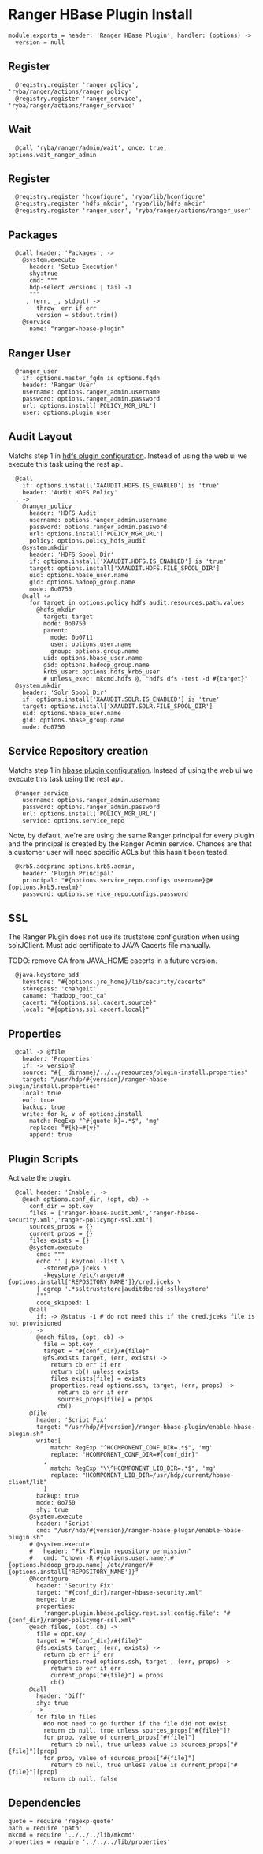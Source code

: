 
# Ranger HBase Plugin Install

    module.exports = header: 'Ranger HBase Plugin', handler: (options) ->
      version = null

## Register

      @registry.register 'ranger_policy', 'ryba/ranger/actions/ranger_policy'
      @registry.register 'ranger_service', 'ryba/ranger/actions/ranger_service'

## Wait

      @call 'ryba/ranger/admin/wait', once: true, options.wait_ranger_admin

## Register

      @registry.register 'hconfigure', 'ryba/lib/hconfigure'
      @registry.register 'hdfs_mkdir', 'ryba/lib/hdfs_mkdir'
      @registry.register 'ranger_user', 'ryba/ranger/actions/ranger_user'

## Packages

      @call header: 'Packages', ->
        @system.execute
          header: 'Setup Execution'
          shy:true
          cmd: """
          hdp-select versions | tail -1
          """
         , (err, _, stdout) ->
            throw  err if err
            version = stdout.trim()
        @service
          name: "ranger-hbase-plugin"

## Ranger User

      @ranger_user
        if: options.master_fqdn is options.fqdn
        header: 'Ranger User'
        username: options.ranger_admin.username
        password: options.ranger_admin.password
        url: options.install['POLICY_MGR_URL']
        user: options.plugin_user

## Audit Layout

Matchs step 1 in [hdfs plugin configuration][plugin]. Instead of using the web ui
we execute this task using the rest api.

      @call
        if: options.install['XAAUDIT.HDFS.IS_ENABLED'] is 'true'
        header: 'Audit HDFS Policy'
      , ->
        @ranger_policy
          header: 'HDFS Audit'
          username: options.ranger_admin.username
          password: options.ranger_admin.password
          url: options.install['POLICY_MGR_URL']
          policy: options.policy_hdfs_audit
        @system.mkdir
          header: 'HDFS Spool Dir'
          if: options.install['XAAUDIT.HDFS.IS_ENABLED'] is 'true'
          target: options.install['XAAUDIT.HDFS.FILE_SPOOL_DIR']
          uid: options.hbase_user.name
          gid: options.hadoop_group.name
          mode: 0o0750
        @call ->
          for target in options.policy_hdfs_audit.resources.path.values
            @hdfs_mkdir
              target: target
              mode: 0o0750
              parent:
                mode: 0o0711
                user: options.user.name
                group: options.group.name
              uid: options.hbase_user.name
              gid: options.hadoop_group.name
              krb5_user: options.hdfs_krb5_user
              # unless_exec: mkcmd.hdfs @, "hdfs dfs -test -d #{target}"
      @system.mkdir
        header: 'Solr Spool Dir'
        if: options.install['XAAUDIT.SOLR.IS_ENABLED'] is 'true'
        target: options.install['XAAUDIT.SOLR.FILE_SPOOL_DIR']
        uid: options.hbase_user.name
        gid: options.hbase_group.name
        mode: 0o0750

## Service Repository creation

Matchs step 1 in [hbase plugin configuration][plugin]. Instead of using the web ui
we execute this task using the rest api.

      @ranger_service
        username: options.ranger_admin.username
        password: options.ranger_admin.password
        url: options.install['POLICY_MGR_URL']
        service: options.service_repo

Note, by default, we're are using the same Ranger principal for every
plugin and the principal is created by the Ranger Admin service. Chances
are that a customer user will need specific ACLs but this hasn't been
tested.

      @krb5.addprinc options.krb5.admin,
        header: 'Plugin Principal'
        principal: "#{options.service_repo.configs.username}@#{options.krb5.realm}"
        password: options.service_repo.configs.password

## SSL

The Ranger Plugin does not use its truststore configuration when using solrJClient.
Must add certificate to JAVA Cacerts file manually.

TODO: remove CA from JAVA_HOME cacerts in a future version.

      @java.keystore_add
        keystore: "#{options.jre_home}/lib/security/cacerts"
        storepass: 'changeit'
        caname: "hadoop_root_ca"
        cacert: "#{options.ssl.cacert.source}"
        local: "#{options.ssl.cacert.local}"

## Properties

      @call -> @file
        header: 'Properties'
        if: -> version?
        source: "#{__dirname}/../../resources/plugin-install.properties"
        target: "/usr/hdp/#{version}/ranger-hbase-plugin/install.properties"
        local: true
        eof: true
        backup: true
        write: for k, v of options.install
          match: RegExp "^#{quote k}=.*$", 'mg'
          replace: "#{k}=#{v}"
          append: true

## Plugin Scripts 

Activate the plugin.

      @call header: 'Enable', ->
        @each options.conf_dir, (opt, cb) ->
          conf_dir = opt.key
          files = ['ranger-hbase-audit.xml','ranger-hbase-security.xml','ranger-policymgr-ssl.xml']
          sources_props = {}
          current_props = {}
          files_exists = {}
          @system.execute
            cmd: """
            echo '' | keytool -list \
              -storetype jceks \
              -keystore /etc/ranger/#{options.install['REPOSITORY_NAME']}/cred.jceks \
            | egrep '.*ssltruststore|auditdbcred|sslkeystore'
            """
            code_skipped: 1
          @call
            if: -> @status -1 # do not need this if the cred.jceks file is not provisioned
          , ->
            @each files, (opt, cb) ->
              file = opt.key
              target = "#{conf_dir}/#{file}"
              @fs.exists target, (err, exists) ->
                return cb err if err
                return cb() unless exists
                files_exists[file] = exists
                properties.read options.ssh, target, (err, props) ->
                  return cb err if err
                  sources_props[file] = props
                  cb()
          @file
            header: 'Script Fix'
            target: "/usr/hdp/#{version}/ranger-hbase-plugin/enable-hbase-plugin.sh"
            write:[
                match: RegExp "^HCOMPONENT_CONF_DIR=.*$", 'mg'
                replace: "HCOMPONENT_CONF_DIR=#{conf_dir}"
              ,
                match: RegExp "\\^HCOMPONENT_LIB_DIR=.*$", 'mg'
                replace: "HCOMPONENT_LIB_DIR=/usr/hdp/current/hbase-client/lib"
              ]
            backup: true
            mode: 0o750
            shy: true
          @system.execute
            header: 'Script'
            cmd: "/usr/hdp/#{version}/ranger-hbase-plugin/enable-hbase-plugin.sh"
          # @system.execute
          #   header: "Fix Plugin repository permission"
          #   cmd: "chown -R #{options.user.name}:#{options.hadoop_group.name} /etc/ranger/#{options.install['REPOSITORY_NAME']}"
          @hconfigure
            header: 'Security Fix'
            target: "#{conf_dir}/ranger-hbase-security.xml"
            merge: true
            properties:
              'ranger.plugin.hbase.policy.rest.ssl.config.file': "#{conf_dir}/ranger-policymgr-ssl.xml"
          @each files, (opt, cb) ->
            file = opt.key
            target = "#{conf_dir}/#{file}"
            @fs.exists target, (err, exists) ->
              return cb err if err
              properties.read options.ssh, target , (err, props) ->
                return cb err if err
                current_props["#{file}"] = props
                cb()
          @call
            header: 'Diff'
            shy: true
          , ->
            for file in files
              #do not need to go further if the file did not exist
              return cb null, true unless sources_props["#{file}"]?
              for prop, value of current_props["#{file}"]
                return cb null, true unless value is sources_props["#{file}"][prop]
              for prop, value of sources_props["#{file}"]
                return cb null, true unless value is current_props["#{file}"][prop]
              return cb null, false

## Dependencies

    quote = require 'regexp-quote'
    path = require 'path'
    mkcmd = require '../../../lib/mkcmd'
    properties = require '../../../lib/properties'

[plugin]:(https://docs.hortonworks.com/HDPDocuments/HDP2/HDP-2.4.0/bk_installing_manually_book/content/installing_ranger_plugins.html#installing_ranger_hbase_plugin)
[perms-fix]: https://community.hortonworks.com/questions/23717/ranger-solr-on-hdp-234-unable-to-refresh-policies.html
